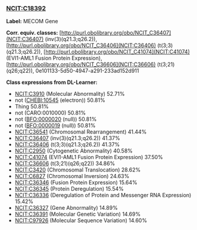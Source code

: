 
### [NCIT:C18392](http://purl.obolibrary.org/obo/NCIT_C18392)
**Label:** MECOM Gene

**Corr. equiv. classes:** [http://purl.obolibrary.org/obo/NCIT_C36407](NCIT:C36407) (inv(3)(q21.3;q26.2)), [http://purl.obolibrary.org/obo/NCIT_C36406](NCIT:C36406) (t(3;3)(q21.3;q26.2)), [http://purl.obolibrary.org/obo/NCIT_C41074](NCIT:C41074) (EVI1-AML1 Fusion Protein Expression), [http://purl.obolibrary.org/obo/NCIT_C36606](NCIT:C36606) (t(3;21)(q26;q22)), 0e101133-5d50-4947-a291-233ad152d911

**Class expressions from DL-Learner:**

- [NCIT:C3910](http://purl.obolibrary.org/obo/NCIT_C3910) (Molecular Abnormality) 52.71%
- not ([CHEBI:10545](http://purl.obolibrary.org/obo/CHEBI_10545) (electron)) 50.81%
- Thing 50.81%
- not (CARO:0010000) 50.81%
- not ([BFO:0000020](http://purl.obolibrary.org/obo/BFO_0000020) (null)) 50.81%
- not ([BFO:0000019](http://purl.obolibrary.org/obo/BFO_0000019) (null)) 50.81%
- [NCIT:C36541](http://purl.obolibrary.org/obo/NCIT_C36541) (Chromosomal Rearrangement) 41.44%
- [NCIT:C36407](http://purl.obolibrary.org/obo/NCIT_C36407) (inv(3)(q21.3;q26.2)) 41.37%
- [NCIT:C36406](http://purl.obolibrary.org/obo/NCIT_C36406) (t(3;3)(q21.3;q26.2)) 41.37%
- [NCIT:C2950](http://purl.obolibrary.org/obo/NCIT_C2950) (Cytogenetic Abnormality) 40.58%
- [NCIT:C41074](http://purl.obolibrary.org/obo/NCIT_C41074) (EVI1-AML1 Fusion Protein Expression) 37.50%
- [NCIT:C36606](http://purl.obolibrary.org/obo/NCIT_C36606) (t(3;21)(q26;q22)) 34.86%
- [NCIT:C3420](http://purl.obolibrary.org/obo/NCIT_C3420) (Chromosomal Translocation) 28.62%
- [NCIT:C6827](http://purl.obolibrary.org/obo/NCIT_C6827) (Chromosomal Inversion) 24.63%
- [NCIT:C36346](http://purl.obolibrary.org/obo/NCIT_C36346) (Fusion Protein Expression) 15.64%
- [NCIT:C36345](http://purl.obolibrary.org/obo/NCIT_C36345) (Protein Deregulation) 15.54%
- [NCIT:C36336](http://purl.obolibrary.org/obo/NCIT_C36336) (Deregulation of Protein and Messenger RNA Expression) 15.42%
- [NCIT:C36327](http://purl.obolibrary.org/obo/NCIT_C36327) (Gene Abnormality) 14.89%
- [NCIT:C36391](http://purl.obolibrary.org/obo/NCIT_C36391) (Molecular Genetic Variation) 14.69%
- [NCIT:C97926](http://purl.obolibrary.org/obo/NCIT_C97926) (Molecular Sequence Variation) 14.60%


